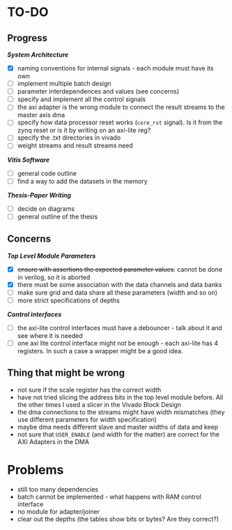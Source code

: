 # TO-DO

## Progress

***System Architecture***
- [x] naming conventions for internal signals - each module must have its own
- [ ] implement multiple batch design
- [ ] parameter interdependences and values (see concerns)
- [ ] specify and implement all the control signals
- [ ] the axi adapter is the wrong module to connect the result streams to the master axis dma
- [ ] specify how data processor reset works (`core_rst` signal). Is it from the zynq reset or is it by writing on an axi-lite reg?
- [ ] specify the .txt directories in vivado
- [ ] weight streams and result streams need 

***Vitis Software***
- [ ] general code outline
- [ ] find a way to add the datasets in the memory

***Thesis-Paper Writing***
- [ ] decide on diagrams
- [ ] general outline of the thesis

## Concerns

***Top Level Module Parameters***
- [x] ~~ensure with assertions the expected parameter values~~: cannot be done in verilog, so it is aborted
- [x] there must be some association with the data channels and data banks
- [ ] make sure grid and data share all these parameters (width and so on)
- [ ] more strict specifications of depths

***Control interfaces***
- [ ] the axi-lite control interfaces must have a debouncer - talk about it and see where it is needed
- [ ] one axi lite control interface might not be enough - each axi-lite has 4 registers. In such a case a wrapper might be a good idea.

## Thing that might be wrong

- not sure if the scale register has the correct width
- have not tried slicing the address bits in the top level module before. All the other times I used a slicer in the Vivado Block Design
- the dma connections to the streams might have width mismatches (they use different parameters for width specification)
- maybe dma needs different slave and master widths of data and keep
- not sure that `USER_ENABLE` (and width for the matter) are correct for the AXI Adapters in the DMA

# Problems

- still too many dependencies
- batch cannot be implemented - what happens with RAM control interface
- no module for adapter/joiner
- clear out the depths (the tables show bits or bytes? Are they correct?)